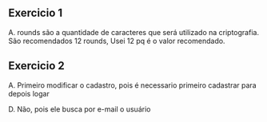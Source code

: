 ## Exercicio 1
A. rounds são a quantidade de caracteres que será utilizado na criptografia. São recomendados 12 rounds, Usei 12 pq é o valor recomendado.


## Exercicio 2
A. Primeiro modificar o cadastro, pois é necessario primeiro cadastrar para depois logar

D. Não, pois ele busca por e-mail o usuário


